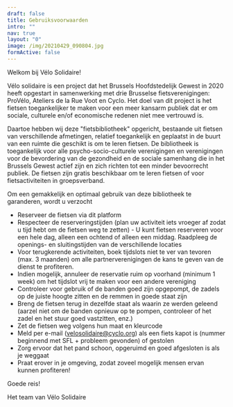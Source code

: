 ```yaml
---
draft: false
title: Gebruiksvoorwaarden
intro: ""
nav: true
layout: "0"
image: /img/20210429_090804.jpg
formActive: false
---
```

Welkom bij Vélo Solidaire!

Vélo solidaire is een project dat het Brussels Hoofdstedelijk Gewest in 2020 heeft opgestart in samenwerking met drie Brusselse fietsverenigingen: ProVélo, Ateliers de la Rue Voot en Cyclo. Het doel van dit project is het fietsen toegankelijker te maken voor een meer kansarm publiek dat er om sociale, culturele en/of economische redenen niet mee vertrouwd is.

Daartoe hebben wij deze "fietsbibliotheek" opgericht, bestaande uit fietsen van verschillende afmetingen, relatief toegankelijk en geplaatst in de buurt van een ruimte die geschikt is om te leren fietsen.
De bibliotheek is toegankelijk voor alle psycho-socio-culturele verenigingen en verenigingen voor de bevordering van de gezondheid en de sociale samenhang die in het Brussels Gewest actief zijn en zich richten tot een minder bevoorrecht publiek. De fietsen zijn gratis beschikbaar om te leren fietsen of voor fietsactiviteiten in groepsverband.

Om een gemakkelijk en optimaal gebruik van deze bibliotheek te garanderen, wordt u verzocht

* Reserveer de fietsen via dit platform 
* Respecteer de reserveringstijden (plan uw activiteit iets vroeger af zodat u tijd hebt om de fietsen weg te zetten) - U kunt fietsen reserveren voor een hele dag, alleen een ochtend of alleen een middag. Raadpleeg de openings- en sluitingstijden van de verschillende locaties
* Voor terugkerende activiteiten, boek tijdslots niet te ver van tevoren (max. 3 maanden) om alle partnerverenigingen de kans te geven van de dienst te profiteren.
* Indien mogelijk, annuleer de reservatie ruim op voorhand (minimum 1 week) om het tijdslot vrij te maken voor een andere vereniging
* Controleer voor gebruik of de banden goed zijn opgepompt, de zadels op de juiste hoogte zitten en de remmen in goede staat zijn
* Breng de fietsen terug in dezelfde staat als waarin ze werden geleend (aarzel niet om de banden opnieuw op te pompen, controleer of het zadel en het stuur goed vastzitten, enz.)
* Zet de fietsen weg volgens hun maat en kleurcode
* Meld per e-mail (velosolidaire@cyclo.org) als een fiets kapot is (nummer beginnend met SFL + probleem gevonden) of gestolen
* Zorg ervoor dat het pand schoon, opgeruimd en goed afgesloten is als je weggaat
* Praat erover in je omgeving, zodat zoveel mogelijk mensen ervan kunnen profiteren!

Goede reis!

Het team van Vélo Solidaire